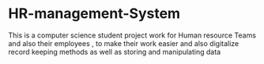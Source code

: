 # HR-management-System
This is a computer science student project work for Human resource Teams and also their employees , to make their work easier and also digitalize record keeping methods as well as storing and manipulating data 
